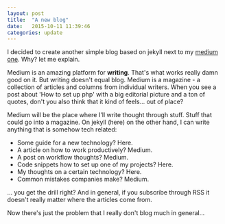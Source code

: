 ```yaml
---
layout: post
title:  "A new blog"
date:   2015-10-11 11:39:46
categories: update
---
```


I decided to create another simple blog based on jekyll next to my [medium one](https://medium.com/@davidmohl). Why? let me explain.

Medium is an amazing platform for __writing__. That's what works really damn good on it. But writing doesn't equal blog. Medium is a magazine - a collection of articles and columns from individual writers. When you see a post about 'How to set up php' with a big editorial picture and a ton of quotes, don't you also think that it kind of feels... out of place?  

Medium will be the place where I'll write thought through stuff. Stuff that could go into a magazine. On jekyll (here) on the other hand, I can write anything that is somehow tech related:

- Some guide for a new technology? Here. 
- A article on how to work productively? Medium.
- A post on workflow thoughts? Medium.
- Code snippets how to set up one of my projects? Here.
- My thoughts on a certain technology? Here.
- Common mistakes companies make? Medium.

... you get the drill right? And in general, if you subscribe through RSS it doesn't really matter where the articles come from.

Now there's just the problem that I really don't blog much in general...
